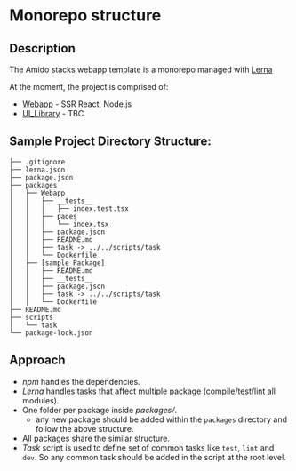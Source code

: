 # Monorepo structure

## Description

The Amido stacks webapp template is a monorepo managed with
[Lerna](https://lernajs.io/)

At the moment, the project is comprised of:

- [Webapp](`packages/webapp`) - SSR React, Node.js
- [UI_Library](`packages/UILib`) - TBC

## Sample Project Directory Structure:

```
├── .gitignore
├── lerna.json
├── package.json
├── packages
│   ├── Webapp
│   │   ├── __tests__
│   │   │   ├── index.test.tsx
│   │   ├── pages
│   │   │   └── index.tsx
│   │   ├── package.json
│   │   ├── README.md
│   │   ├── task -> ../../scripts/task
│   │   └── Dockerfile
│   ├── [sample Package]
│   │   ├── README.md
│   │   ├── __tests__
│   │   ├── package.json
│   │   ├── task -> ../../scripts/task
│   │   └── Dockerfile
├── README.md
├── scripts
│   └── task
└── package-lock.json
```

## Approach

- _npm_ handles the dependencies.
- _Lerna_ handles tasks that affect multiple package (compile/test/lint all
  modules).
- One folder per package inside _packages/_.
  - any new package should be added within the `packages` directory and follow
    the above structure.
- All packages share the similar structure.
- _Task_ script is used to define set of common tasks like `test`, `lint` and
  `dev`. So any common task should be added in the script at the root level.

